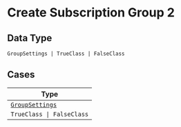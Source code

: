 
# Create Subscription Group 2

## Data Type

`GroupSettings | TrueClass | FalseClass`

## Cases

| Type |
|  --- |
| [`GroupSettings`](../../../doc/models/group-settings.md) |
| `TrueClass \| FalseClass` |


